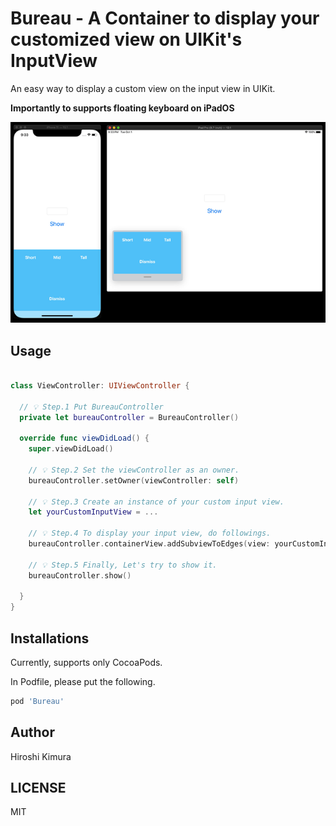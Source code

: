 # Bureau - A Container to display your customized view on UIKit's InputView

An easy way to display a custom view on the input view in UIKit.

**Importantly to supports floating keyboard on iPadOS**

![](demo.gif)

## Usage

```swift

class ViewController: UIViewController {

  // 💡 Step.1 Put BureauController
  private let bureauController = BureauController()

  override func viewDidLoad() {
    super.viewDidLoad()

    // 💡 Step.2 Set the viewController as an owner.
    bureauController.setOwner(viewController: self)

    // 💡 Step.3 Create an instance of your custom input view.
    let yourCustomInputView = ...

    // 💡 Step.4 To display your input view, do followings.
    bureauController.containerView.addSubviewToEdges(view: yourCustomInputView)

    // 💡 Step.5 Finally, Let's try to show it.
    bureauController.show()

  }
}
```

## Installations

Currently, supports only CocoaPods.

In Podfile, please put the following.

```ruby
pod 'Bureau'
```

## Author

Hiroshi Kimura<Muukii>

## LICENSE

MIT

